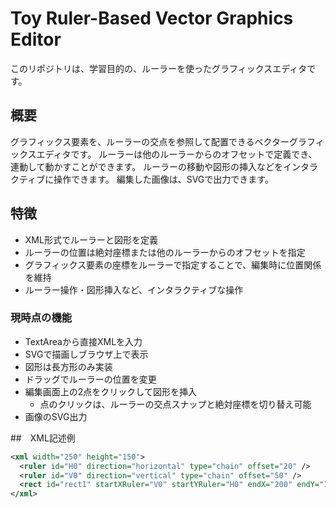 # Toy Ruler-Based Vector Graphics Editor

このリポジトリは、学習目的の、ルーラーを使ったグラフィックスエディタです。

## 概要

グラフィックス要素を、ルーラーの交点を参照して配置できるベクターグラフィックスエディタです。
ルーラーは他のルーラーからのオフセットで定義でき、連動して動かすことができます。
ルーラーの移動や図形の挿入などをインタラクティブに操作できます。
編集した画像は、SVGで出力できます。

## 特徴

- XML形式でルーラーと図形を定義
- ルーラーの位置は絶対座標または他のルーラーからのオフセットを指定
- グラフィックス要素の座標をルーラーで指定することで、編集時に位置関係を維持
- ルーラー操作・図形挿入など、インタラクティブな操作

### 現時点の機能

- TextAreaから直接XMLを入力
- SVGで描画しブラウザ上で表示
- 図形は長方形のみ実装
- ドラッグでルーラーの位置を変更
- 編集画面上の2点をクリックして図形を挿入
  - 点のクリックは、ルーラーの交点スナップと絶対座標を切り替え可能
- 画像のSVG出力

##　XML記述例

```xml
<xml width="250" height="150">
  <ruler id="H0" direction="horizontal" type="chain" offset="20" />
  <ruler id="V0" direction="vertical" type="chain" offset="50" />
  <rect id="rect1" startXRuler="V0" startYRuler="H0" endX="200" endY="100"/>
</xml>
```
